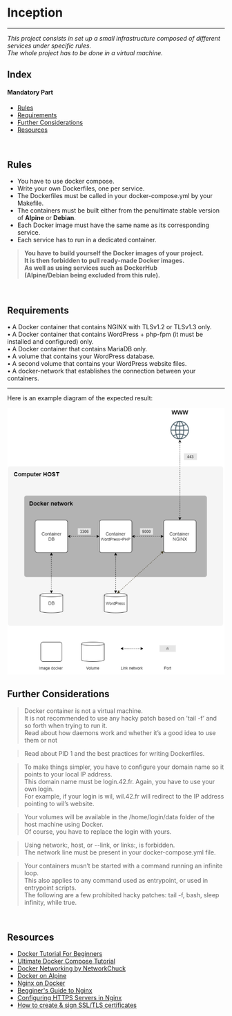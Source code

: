 # Inception
- - - -
_This project consists in set up a small infrastructure
composed of different services under specific rules.  
The whole project has to be done in a virtual machine._
<br>

## Index
#### Mandatory Part
* [Rules](https://github.com/sumxtx/Inception?tab=readme-ov-file#rules)
* [Requirements](https://github.com/sumxtx/Inception?tab=readme-ov-file#requirements)
* [Further Considerations](https://github.com/sumxtx/Inception?tab=readme-ov-file#further-considerations)
* [Resources](https://github.com/sumxtx/Inception?tab=readme-ov-file#resources)
<br>

## Rules 
* You have to use docker compose.  
* Write your own Dockerfiles, one per service.  
* The Dockerfiles must be called in your docker-compose.yml by your Makefile.  
* The containers must be built either from the penultimate stable version of __Alpine__ or __Debian__.  
* Each Docker image must have the same name as its corresponding service.  
* Each service has to run in a dedicated container.  

> __You have to build yourself the Docker images of your project.  
It is then forbidden to pull ready-made Docker images.  
As well as using services such as DockerHub  
(Alpine/Debian being excluded from this rule).__  
<br>

## Requirements
• A Docker container that contains NGINX with TLSv1.2 or TLSv1.3 only.  
• A Docker container that contains WordPress + php-fpm (it must be installed and configured) only.  
• A Docker container that contains MariaDB only.  
• A volume that contains your WordPress database.  
• A second volume that contains your WordPress website files.  
• A docker-network that establishes the connection between your containers.  
- - - - 
Here is an example diagram of the expected result:  

<img src="https://github.com/sumxtx/Inception/blob/main/assets/2024-09-28_19-34.png" width="100%" height="50%" position="center">
<br>

## Further Considerations
> Docker container is not a virtual machine.  
It is not recommended to use any hacky patch based on ’tail -f’ and so forth when trying to run it.  
Read about how daemons work and whether it’s a good idea to use them or not

> Read about PID 1 and the best practices for writing Dockerfiles.

> To make things simpler, you have to configure your domain name so it points to your local IP address.  
This domain name must be login.42.fr. Again, you have to use your own login.  
For example, if your login is wil, wil.42.fr will redirect to the IP address pointing to wil’s website.  

> Your volumes will be available in the /home/login/data folder of the host machine using Docker.  
Of course, you have to replace the login with yours.

> Using network:, host, or --link, or links:, is forbidden.  
The network line must be present in your docker-compose.yml file.
 
> Your containers musn’t be started with a command running an infinite loop.  
This also applies to any command used as entrypoint, or used in entrypoint scripts.  
The following are a few prohibited hacky patches: tail -f, bash, sleep infinity, while true.
<br>

## Resources
* [Docker Tutorial For Beginners](https://www.youtube.com/watch?v=fqMOX6JJhGo)
* [Ultimate Docker Compose Tutorial](https://www.youtube.com/watch?v=SXwC9fSwct8)
* [Docker Networking by NetworkChuck](https://www.youtube.com/watch?v=bKFMS5C4CG0)
* [Docker on Alpine](https://wiki.alpinelinux.org/wiki/Docker)
* [Nginx on Docker](https://www.baeldung.com/linux/nginx-docker-container#bd-3-configuration-file)
* [Begginer's Guide to Nginx](http://nginx.org/en/docs/beginners_guide.html)
* [Configuring HTTPS Servers in Nginx](https://nginx.org/en/docs/http/configuring_https_servers.html)
* [How to create & sign SSL/TLS certificates](https://dev.to/techschoolguru/how-to-create-sign-ssl-tls-certificates-2aai)
